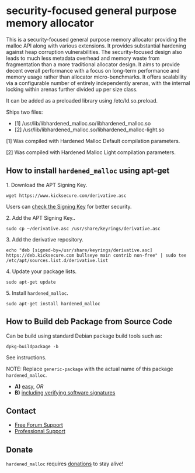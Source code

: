 # security-focused general purpose memory allocator #

This is a security-focused general purpose memory allocator providing the
malloc API along with various extensions. It provides substantial hardening
against heap corruption vulnerabilities. The security-focused design also
leads to much less metadata overhead and memory waste from fragmentation than
a more traditional allocator design. It aims to provide decent overall
performance with a focus on long-term performance and memory usage rather than
allocator micro-benchmarks. It offers scalability via a configurable number of
entirely independently arenas, with the internal locking within arenas further
divided up per size class.

It can be added as a preloaded library using /etc/ld.so.preload.

Ships two files:

* [1] /usr/lib/libhardened_malloc.so/libhardened_malloc.so
* [2] /usr/lib/libhardened_malloc.so/libhardened_malloc-light.so

[1] Was compiled with Hardened Malloc Default compilation parameters.

[2] Was compiled with Hardened Malloc Light compilation parameters.

## How to install `hardened_malloc` using apt-get ##

1\. Download the APT Signing Key.

```
wget https://www.kicksecure.com/derivative.asc
```

Users can [check the Signing Key](https://www.kicksecure.com/wiki/Signing_Key) for better security.

2\. Add the APT Signing Key..

```
sudo cp ~/derivative.asc /usr/share/keyrings/derivative.asc
```

3\. Add the derivative repository.

```
echo "deb [signed-by=/usr/share/keyrings/derivative.asc] https://deb.kicksecure.com bullseye main contrib non-free" | sudo tee /etc/apt/sources.list.d/derivative.list
```

4\. Update your package lists.

```
sudo apt-get update
```

5\. Install `hardened_malloc`.

```
sudo apt-get install hardened_malloc
```

## How to Build deb Package from Source Code ##

Can be build using standard Debian package build tools such as:

```
dpkg-buildpackage -b
```

See instructions.

NOTE: Replace `generic-package` with the actual name of this package `hardened_malloc`.

* **A)** [easy](https://www.kicksecure.com/wiki/Dev/Build_Documentation/generic-package/easy), _OR_
* **B)** [including verifying software signatures](https://www.kicksecure.com/wiki/Dev/Build_Documentation/generic-package)

## Contact ##

* [Free Forum Support](https://forums.kicksecure.com)
* [Professional Support](https://www.kicksecure.com/wiki/Professional_Support)

## Donate ##

`hardened_malloc` requires [donations](https://www.kicksecure.com/wiki/Donate) to stay alive!
